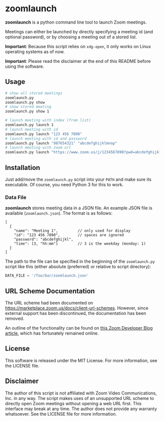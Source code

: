 # zoomlaunch

**zoomlaunch** is a python command line tool to launch Zoom meetings.

Meetings can either be launched by directly specifying a meeting id (and optional password), or by choosing a meeting out of a stored list.

**Important**: Because this script relies on `xdg-open`, it only works on Linux operating systems as of now.

**Important**: Please read the disclaimer at the end of this README before using the software.

## Usage
```bash
# show all stored meetings
zoomlaunch.py
zoomlaunch.py show
# show stored meeting
zoomlaunch.py show 1

# launch meeting with index (from list)
zoomlaunch.py launch 1
# launch meeting with id
zoomlaunch.py launch "123 456 7890"
# launch meeting with id and password
zoomlaunch.py launch "987654321" "abcdefghijklmnop"
# launch meeting with zoom url
zoomlaunch.py launch "https://www.zoom.us/j/1234567890?pwd=abcdefghijklmnop"
```

## Installation
Just add/move the `zoomlaunch.py` script into your `PATH` and make sure its executable. Of course, you need Python 3 for this to work.

### Data File
**zoomlaunch** stores meeting data in a JSON file. An example JSON file is available (`zoomlaunch.json`). The format is as follows:
```jsonc
[
  {
    "name": "Meeting 1",         // only used for display
    "id": "123 456 7890",        // spaces are ignored
    "password": "abcdefghijkl",
    "time": [3, "hh:mm"]         // 3 is the weekday (monday: 1)
  }
]
```

The path to the file can be specified in the beginning of the `zoomlaunch.py` script like this (either absolute (preferred) or relative to script directory):
```py
DATA_FILE = '/foo/bar/zoomlaunch.json'
```

## URL Scheme Documentation
The URL scheme had been documented on https://marketplace.zoom.us/docs/client-url-schemes. However, since external support has been discontinued, the documentation has been removed.

An outline of the functionality can be found on [this Zoom Developer Blog article](https://medium.com/zoom-developer-blog/zoom-url-schemes-748b95fd9205), which has fortunately remained online.

## License
This software is released under the MIT License. For more information, see the LICENSE file.

## Disclaimer
The author of this script is not affiliated with Zoom Video Communications, Inc. in any way. The script makes uses of an unsupported URL scheme to directly open Zoom meetings without opening a web URL first. This interface may break at any time. The author does not provide any warranty whatsoever. See the LICENSE file for more information.